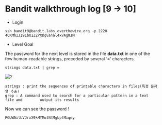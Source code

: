 # Bandit walkthrough log [9 -> 10]

- Login

```
ssh bandit9@bandit.labs.overthewire.org -p 2220
4CKMh1JI91bUIZZPXDqGanal4xvAg0JM
```

- Level Goal

The password for the next level is stored in the file **data.txt** in one of the few human-readable strings, preceded by several ‘=’ characters.

```
strings data.txt | grep =
```

![2](https://github.com/Narthy0301/Narthy0301.github.io/assets/172380852/d1af1cf9-076e-4c0f-aaf4-63ce741effb4)

```
strings : print the sequences of printable characters in files(특정 문자열 추출)
grep : A command used to search for a particular pattern in a text file and 	   output its results
```

Now we can see the password ! 

```
FGUW5ilLVJrxX9kMYMmlN4MgbpfMiqey
```

